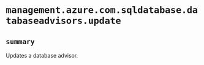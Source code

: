 # `management.azure.com.sqldatabase.databaseadvisors.update`

## `summary`
Updates a database advisor.


